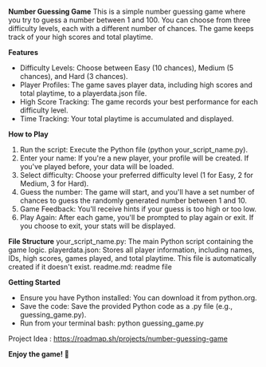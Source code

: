 **Number Guessing Game** 
This is a simple number guessing game where you try to guess a number between 1 and 100. You can choose from three difficulty levels, each with a different number of chances. The game keeps track of your high scores and total playtime.

**Features**
- Difficulty Levels: Choose between Easy (10 chances), Medium (5 chances), and Hard (3 chances).
- Player Profiles: The game saves player data, including high scores and total playtime, to a playerdata.json file.
- High Score Tracking: The game records your best performance for each difficulty level.
- Time Tracking: Your total playtime is accumulated and displayed.

**How to Play**
1. Run the script: Execute the Python file (python your_script_name.py).
2. Enter your name: If you're a new player, your profile will be created. If you've played before, your data will be loaded.
3. Select difficulty: Choose your preferred difficulty level (1 for Easy, 2 for Medium, 3 for Hard).
4. Guess the number: The game will start, and you'll have a set number of chances to guess the randomly generated number between 1 and 10.
5. Game Feedback: You'll receive hints if your guess is too high or too low.
6. Play Again: After each game, you'll be prompted to play again or exit. If you choose to exit, your stats will be displayed.

**File Structure**
your_script_name.py: The main Python script containing the game logic.
playerdata.json: Stores all player information, including names, IDs, high scores, games played, and total playtime. This file is automatically created if it doesn't exist.
readme.md: readme file

**Getting Started**
- Ensure you have Python installed: You can download it from python.org.
- Save the code: Save the provided Python code as a .py file (e.g., guessing_game.py).
- Run from your terminal bash: python guessing_game.py

Project Idea :
https://roadmap.sh/projects/number-guessing-game

**Enjoy the game! 🎉**
